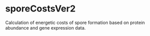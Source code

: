 # sporeCostsVer2
Calculation of energetic costs of spore formation based on protein abundance and gene expression data. 
